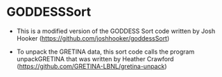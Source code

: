 # GODDESSSort
* This is a modified version of the GODDESS Sort code written by Josh Hooker (https://github.com/joshhooker/goddessSort)

* To unpack the GRETINA data, this sort code calls the program unpackGRETINA that was written by Heather Crawford (https://github.com/GRETINA-LBNL/gretina-unpack)
